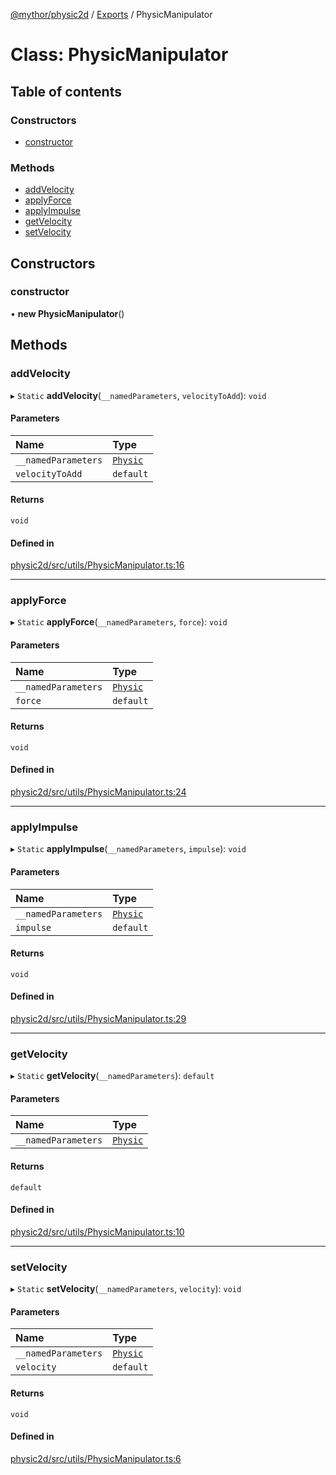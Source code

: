 [@mythor/physic2d](../README.md) / [Exports](../modules.md) / PhysicManipulator

# Class: PhysicManipulator

## Table of contents

### Constructors

- [constructor](PhysicManipulator.md#constructor)

### Methods

- [addVelocity](PhysicManipulator.md#addvelocity)
- [applyForce](PhysicManipulator.md#applyforce)
- [applyImpulse](PhysicManipulator.md#applyimpulse)
- [getVelocity](PhysicManipulator.md#getvelocity)
- [setVelocity](PhysicManipulator.md#setvelocity)

## Constructors

### constructor

• **new PhysicManipulator**()

## Methods

### addVelocity

▸ `Static` **addVelocity**(`__namedParameters`, `velocityToAdd`): `void`

#### Parameters

| Name | Type |
| :------ | :------ |
| `__namedParameters` | [`Physic`](Physic.md) |
| `velocityToAdd` | `default` |

#### Returns

`void`

#### Defined in

[physic2d/src/utils/PhysicManipulator.ts:16](https://github.com/desaintvincent/mythor/blob/38f422f/packages/physic2d/src/utils/PhysicManipulator.ts#L16)

___

### applyForce

▸ `Static` **applyForce**(`__namedParameters`, `force`): `void`

#### Parameters

| Name | Type |
| :------ | :------ |
| `__namedParameters` | [`Physic`](Physic.md) |
| `force` | `default` |

#### Returns

`void`

#### Defined in

[physic2d/src/utils/PhysicManipulator.ts:24](https://github.com/desaintvincent/mythor/blob/38f422f/packages/physic2d/src/utils/PhysicManipulator.ts#L24)

___

### applyImpulse

▸ `Static` **applyImpulse**(`__namedParameters`, `impulse`): `void`

#### Parameters

| Name | Type |
| :------ | :------ |
| `__namedParameters` | [`Physic`](Physic.md) |
| `impulse` | `default` |

#### Returns

`void`

#### Defined in

[physic2d/src/utils/PhysicManipulator.ts:29](https://github.com/desaintvincent/mythor/blob/38f422f/packages/physic2d/src/utils/PhysicManipulator.ts#L29)

___

### getVelocity

▸ `Static` **getVelocity**(`__namedParameters`): `default`

#### Parameters

| Name | Type |
| :------ | :------ |
| `__namedParameters` | [`Physic`](Physic.md) |

#### Returns

`default`

#### Defined in

[physic2d/src/utils/PhysicManipulator.ts:10](https://github.com/desaintvincent/mythor/blob/38f422f/packages/physic2d/src/utils/PhysicManipulator.ts#L10)

___

### setVelocity

▸ `Static` **setVelocity**(`__namedParameters`, `velocity`): `void`

#### Parameters

| Name | Type |
| :------ | :------ |
| `__namedParameters` | [`Physic`](Physic.md) |
| `velocity` | `default` |

#### Returns

`void`

#### Defined in

[physic2d/src/utils/PhysicManipulator.ts:6](https://github.com/desaintvincent/mythor/blob/38f422f/packages/physic2d/src/utils/PhysicManipulator.ts#L6)
